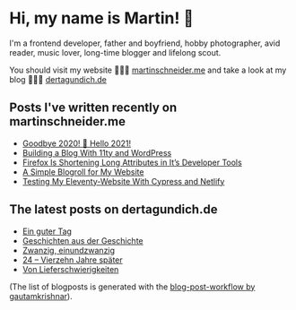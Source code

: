 # Hi, my name is Martin! 👋 

I'm a frontend developer, father and boyfriend, hobby photographer, avid reader, music lover, long-time blogger and lifelong scout.

You should visit my website 👨🏼‍💻  [martinschneider.me](https://martinschneider.me) and take a look at my blog 🤷🏼‍♂️ [dertagundich.de](https://www.dertagundich.de)

## Posts I've written recently on martinschneider.me
<!-- MSME-POST-LIST:START -->
- [Goodbye 2020! &#x1f942; Hello 2021!](https://martinschneider.me/articles/goodbye-2020-hello-2021/)
- [Building a Blog With 11ty and WordPress](https://martinschneider.me/articles/building-a-website-with-11ty-and-wordpress/)
- [Firefox Is Shortening Long Attributes in It&#8217;s Developer Tools](https://martinschneider.me/articles/firefox-is-shortening-long-attributes-in-its-developer-tools/)
- [A Simple Blogroll for My Website](https://martinschneider.me/articles/a-simple-blogroll-for-my-website/)
- [Testing My Eleventy-Website With Cypress and Netlify](https://martinschneider.me/articles/testing-my-eleventy-website-with-cypress-and-netlify/)
<!-- MSME-POST-LIST:END -->

## The latest posts on dertagundich.de
<!-- DTUI-POST-LIST:START -->
- [Ein guter Tag](https://www.dertagundich.de/2021/01/17/ein-guter-tag/)
- [Geschichten aus der Geschichte](https://www.dertagundich.de/2021/01/10/geschichten-aus-der-geschichte/)
- [Zwanzig, einundzwanzig](https://www.dertagundich.de/2021/01/03/zwanzig-einundzwanzig/)
- [24 – Vierzehn Jahre später](https://www.dertagundich.de/2020/12/25/24-vierzehn-jahre-spaeter/)
- [Von Lieferschwierigkeiten](https://www.dertagundich.de/2020/12/20/von-lieferschwierigkeiten/)
<!-- DTUI-POST-LIST:END -->

(The list of blogposts is generated with the [blog-post-workflow by gautamkrishnar](https://github.com/gautamkrishnar/blog-post-workflow)).
